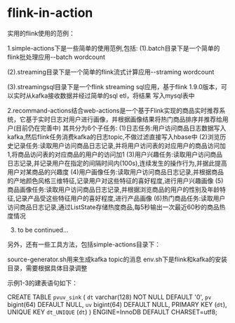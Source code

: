 # flink-in-action
实用的flink使用的范例：

1.simple-actions下是一些简单的使用范例,包括:
(1).batch目录下是一个简单的flink批处理应用--batch wordcount

(2).streaming目录下是一个简单的flink流式计算应用--straming wordcount

(3).streamingsql目录下是一个flink streaming sql应用，基于flink 1.9.0版本，可以实时从kafka接收数据并经过简单的sql etl，将结果
写入mysql表中

2.recommand-actions结合web-actions是一个基于Flink实现的商品实时推荐系统，它基于实时日志对用户进行画像，并根据画像结果将热门商品排序并推荐给用户(目前仍在完善中)
其共分为6个子任务:
(1)日志任务:用户访问商品日志数据写入kafka,然后flink任务消费kafka的日志topic,不做过滤直接写入hbase中
(2)浏览历史记录任务:读取用户访问商品日志记录,并将用户访问表的对应用户的商品访问加1,将商品访问表的对应商品的用户的访问加1
(3)用户兴趣任务:读取用户访问商品日志记录,并记录用户在指定的间隔时间内(100s),连续发生的操作行为,并据此提高用户对某商品的兴趣度
(4)用户画像任务:读取用户访问商品日志记录,并根据商品的产地颜色风格三维特征,记录用户对这些特征的喜好程度,进行用户兴趣画像
(5)商品画像任务:读取用户访问商品日志记录,并根据浏览商品的用户的性别及年龄特征,记录产品受这些特征用户的喜好程度,进行产品画像
(6)热门商品任务:读取用户访问商品日志记录,通过ListState存储热度商品,每5秒输出一次最近60秒的商品热度情况

3. to be continued...


另外，还有一些工具方法，包括simple-actions目录下：

source-generator.sh用来生成kafka topic的消息
env.sh下是flink和kafka的安装目录，需要根据具体目录调整

示例1-3的建表语句如下：

CREATE TABLE `pvuv_sink` (
  `dt` varchar(128) NOT NULL DEFAULT '0',
  `pv` bigint(64) DEFAULT NULL,
  `uv` bigint(64) DEFAULT NULL,
  PRIMARY KEY (`dt`),
  UNIQUE KEY `dt_UNIQUE` (`dt`)
) ENGINE=InnoDB DEFAULT CHARSET=utf8;
